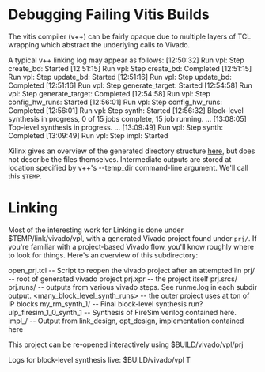 # Debugging Failing Vitis Builds

The vitis compiler (v++) can be fairly opaque due to multiple layers of TCL
wrapping which abstract the underlying calls to Vivado.

A typical v++ linking log may appear as follows:
[12:50:32] Run vpl: Step create_bd: Started
[12:51:15] Run vpl: Step create_bd: Completed
[12:51:15] Run vpl: Step update_bd: Started
[12:51:16] Run vpl: Step update_bd: Completed
[12:51:16] Run vpl: Step generate_target: Started
[12:54:58] Run vpl: Step generate_target: Completed
[12:54:58] Run vpl: Step config_hw_runs: Started
[12:56:01] Run vpl: Step config_hw_runs: Completed
[12:56:01] Run vpl: Step synth: Started
[12:56:32] Block-level synthesis in progress, 0 of 15 jobs complete, 15 job running.
...
[13:08:05] Top-level synthesis in progress.
...
[13:09:49] Run vpl: Step synth: Completed
[13:09:49] Run vpl: Step impl: Started

Xilinx gives an overview of the generated directory structure
[here](https://www.xilinx.com/html_docs/xilinx2021_1/vitis_doc/output_dir.html),
but does not describe the files themselves. Intermediate outputs are stored at
location specified by v++'s --temp_dir command-line argument. We'll call this `$TEMP`.

# Linking
Most of the interesting work for Linking is done under $TEMP/link/vivado/vpl,
with a generated Vivado project found under `prj/`.  If you're familiar with a
project-based Vivado flow, you'll know roughly where to look for things.
Here's an overview of this subdirectory:

open\_prj.tcl -- Script to reopen the vivado project after an attempted lin
prj/ -- root of generated vivado project
   prj.xpr -- the project itself
   prj.srcs/
   prj.runs/ -- outputs from various vivado steps. See runme.log in each subdir output.
        <many_block_level_synth_runs> --  the outer project uses at ton of IP blocks
        my_rm_synth_1/ -- Final block-level synthesis run?
        ulp_firesim_1_0_synth_1 -- Synthesis of FireSim verilog contained here.
        impl_<N>/ -- Output from link_design, opt_design, implementation contained here



This project can be re-opened interactively using
$BUILD/vivado/vpl/prj



Logs for block-level synthesis live:
$BUILD/vivado/vpl
T
